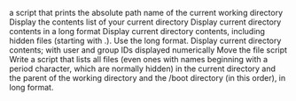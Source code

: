 a script that prints the absolute path name of the current working directory
Display the contents list of your current directory
Display current directory contents in a long format
Display current directory contents, including hidden files (starting with .). Use the long format.
Display current directory contents; with user and group IDs displayed numerically
Move the file script
Write a script that lists all files (even ones with names beginning with a period character, which are normally hidden) in the current directory and the parent of the working directory and the /boot directory (in this order), in long format.
